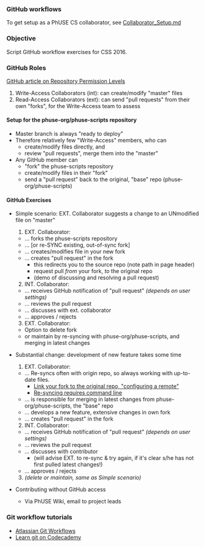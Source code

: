 ### GitHub workflows

To get setup as a PhUSE CS collaborator, see [Collaborator_Setup.md](http://github.com/phuse-org/phuse-scripts/blob/master/docs/guides/Collaborator_Setup.md)

### Objective

Script GitHub workflow exercises for CSS 2016.

### GitHub Roles

[GitHub article on Repository Permission Levels](http://help.github.com/articles/repository-permission-levels-for-an-organization/)

  1. Write-Access Collaborators (int): can create/modify "master" files
  2. Read-Access Collaborators (ext):  can send "pull requests" from their own "forks", for the Write-Access team to assess

#### Setup for the phuse-org/phuse-scripts repository

  * Master branch is always "ready to deploy"
  * Therefore relatively few "Write-Access" members, who can
    * create/modify files directly, and
    * review "pull requests", merge them into the "master"
  * Any GitHub member can 
    * "fork" the phuse-scripts repository
    * create/modify files in their "fork"
    * send a "pull request" back to the original, "base" repo (phuse-org/phuse-scripts)

#### GitHub Exercises

  * Simple scenario: EXT. Collaborator suggests a change to an UNmodified file on "master"
    1. EXT. Collaborator:
      * ... forks the phuse-scripts repository
      * ... [or re-SYNC existing, out-of-sync fork]
      * ... creates/modifies file in your new fork
      * ... creates "pull request" in the fork
        * this redirects you to the source repo (note path in page header)
        * request pull _from_ your fork, _to_ the original repo
        * (demo of discussing and resolving a pull request)
    2. INT. Collaborator:
      * ... receives GitHub notification of "pull request" _(depends on user settings)_
      * ... reviews the pull request
      * ... discusses with ext. collaborator
      * ... approves / rejects
    3. EXT. Collaborator:
      * Option to delete fork
      * or maintain by re-syncing with phuse-org/phuse-scripts, and merging in latest changes
  
  * Substantial change: development of new feature takes some time

    1. EXT. Collaborator:
      * ... Re-syncs often with origin repo, so always working with up-to-date files.
        * [Link your fork to the original repo, "configuring a remote"](https://help.github.com/articles/configuring-a-remote-for-a-fork/)
        * [Re-syncing requires command line](https://help.github.com/articles/syncing-a-fork/)
      * ... is responsible for merging in latest changes from phuse-org/phuse-scripts, the "base" repo
      * ... develops a new feature, extensive changes in own fork
      * ... creates "pull request" in the fork
    2. INT. Collaborator:
      * ... receives GitHub notification of "pull request" _(depends on user settings)_
      * ... reviews the pull request
      * ... discusses with contributor
        * (will advise EXT. to re-sync & try again, if it's clear s/he has not first pulled latest changes!)
      * ... approves / rejects
    3. _(delete or maintain, same as Simple scenario)_

  * Contributing without GitHub access
    * Via PhUSE Wiki, email to project leads

### Git workflow tutorials

  * [Atlassian Git Workflows](http://www.atlassian.com/git/tutorials/comparing-workflows)
  * [Learn git on Codecademy](http://www.codecademy.com/learn/learn-git)
